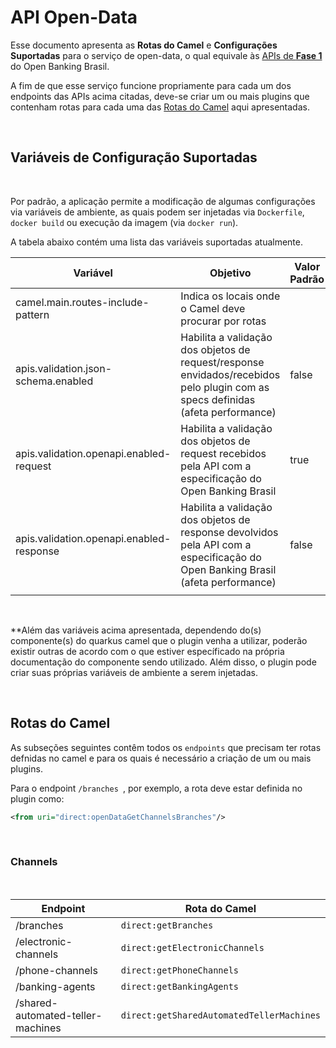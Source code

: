 # API Open-Data

Esse documento apresenta as **Rotas do Camel** e **Configurações Suportadas** para
o serviço de open-data, o qual equivale às [APIs de **Fase 1**](https://openbanking-brasil.github.io/areadesenvolvedor/#fase-1-apis-do-open-banking-brasil)
do Open Banking Brasil.

A fim de que esse serviço funcione propriamente para cada um dos endpoints das APIs
acima citadas, deve-se criar um ou mais plugins que contenham rotas para cada uma
das [Rotas do Camel](#rotas-do-camel) aqui apresentadas.

&nbsp;

## Variáveis de Configuração Suportadas

&nbsp;

Por padrão, a aplicação permite a modificação de algumas configurações via variáveis
de ambiente, as quais podem ser injetadas via `Dockerfile`, `docker build` ou execução
da imagem (via `docker run`).

A tabela abaixo contém uma lista das variáveis suportadas atualmente.

| Variável                                 | Objetivo                                                                                                                        | Valor Padrão |
| ---------------------------------------- | ------------------------------------------------------------------------------------------------------------------------------- | ------------ |
| camel.main.routes-include-pattern        | Indica os locais onde o Camel deve procurar por rotas                                                                           |              |
| apis.validation.json-schema.enabled      | Habilita a validação dos objetos de request/response envidados/recebidos pelo plugin com as specs definidas (afeta performance) | false        |
| apis.validation.openapi.enabled-request  | Habilita a validação dos objetos de request recebidos pela API com a especificação do Open Banking Brasil                       | true         |
| apis.validation.openapi.enabled-response | Habilita a validação dos objetos de response devolvidos pela API com a especificação do Open Banking Brasil (afeta performance) | false        |
|                                          |

&nbsp;

**Além das variáveis acima apresentada, dependendo do(s) componente(s) do quarkus
camel que o plugin venha a utilizar, poderão existir outras de acordo com o que estiver
específicado na própria documentação do componente sendo utilizado. Além disso, o
plugin pode criar suas próprias variáveis de ambiente a serem injetadas.

&nbsp;

## Rotas do Camel

As subseções seguintes contêm todos os `endpoints` que precisam ter rotas defnidas
no camel e para os quais é necessário a criação de um ou mais plugins.

Para o endpoint `/branches `, por exemplo, a rota deve estar definida no plugin
como:

```xml
<from uri="direct:openDataGetChannelsBranches"/>
```

&nbsp;

### Channels

&nbsp;

| Endpoint                          | Rota do Camel                                 |
| --------------------------------- | --------------------------------------------- |
| /branches                         | ```direct:getBranches```                      |
| /electronic-channels              | ```direct:getElectronicChannels```            |
| /phone-channels                   | ```direct:getPhoneChannels```                 |
| /banking-agents                   | ```direct:getBankingAgents```                 |
| /shared-automated-teller-machines | ```direct:getSharedAutomatedTellerMachines``` |

